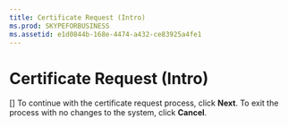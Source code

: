 ```yaml
---
title: Certificate Request (Intro)
ms.prod: SKYPEFORBUSINESS
ms.assetid: e1d0844b-168e-4474-a432-ce83925a4fe1
---
```



# Certificate Request (Intro)
[]
To continue with the certificate request process, click **Next**. To exit the process with no changes to the system, click **Cancel**.
  
    
    


